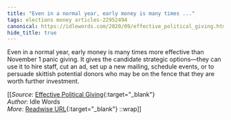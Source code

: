 ```yaml
---
title: "Even in a normal year, early money is many times ..."
tags: elections money articles-22952494
canonical: https://idlewords.com/2020/09/effective_political_giving.htm
hide_title: true
---
```


Even in a normal year, early money is many times more effective than November 1 panic giving. It gives the candidate strategic options—they can use it to hire staff, cut an ad, set up a new mailing, schedule events, or to persuade skittish potential donors who may be on the fence that they are worth further investment.


[[_Source_: [Effective Political Giving](https://idlewords.com/2020/09/effective_political_giving.htm){:target="_blank"}<br>
_Author_: Idle Words<br>
_More_: [Readwise URL](https://readwise.io/open/450736595){:target="_blank"}
::wrap]]